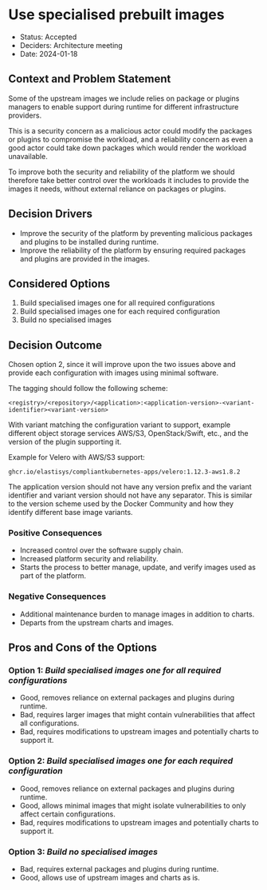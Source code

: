# Use specialised prebuilt images

* Status: Accepted
* Deciders: Architecture meeting
* Date: 2024-01-18

## Context and Problem Statement

Some of the upstream images we include relies on package or plugins managers to enable support during runtime for different infrastructure providers.

This is a security concern as a malicious actor could modify the packages or plugins to compromise the workload, and a reliability concern as even a good actor could take down packages which would render the workload unavailable.

To improve both the security and reliability of the platform we should therefore take better control over the workloads it includes to provide the images it needs, without external reliance on packages or plugins.

## Decision Drivers <!-- optional -->

- Improve the security of the platform by preventing malicious packages and plugins to be installed during runtime.
- Improve the reliability of the platform by ensuring required packages and plugins are provided in the images.

## Considered Options

1. Build specialised images one for all required configurations
2. Build specialised images one for each required configuration
3. Build no specialised images

## Decision Outcome

Chosen option 2, since it will improve upon the two issues above and provide each configuration with images using minimal software.

The tagging should follow the following scheme:

```
<registry>/<repository>/<application>:<application-version>-<variant-identifier><variant-version>
```

With variant matching the configuration variant to support, example different object storage services AWS/S3, OpenStack/Swift, etc., and the version of the plugin supporting it.

Example for Velero with AWS/S3 support:

```
ghcr.io/elastisys/compliantkubernetes-apps/velero:1.12.3-aws1.8.2
```

The application version should not have any version prefix and the variant identifier and variant version should not have any separator.
This is similar to the version scheme used by the Docker Community and how they identify different base image variants.

### Positive Consequences <!-- optional -->

- Increased control over the software supply chain.
- Increased platform security and reliability.
- Starts the process to better manage, update, and verify images used as part of the platform.

### Negative Consequences <!-- optional -->

- Additional maintenance burden to manage images in addition to charts.
- Departs from the upstream charts and images.

## Pros and Cons of the Options <!-- optional -->

### Option 1: _Build specialised images one for all required configurations_

- Good, removes reliance on external packages and plugins during runtime.
- Bad, requires larger images that might contain vulnerabilities that affect all configurations.
- Bad, requires modifications to upstream images and potentially charts to support it.

### Option 2: _Build specialised images one for each required configuration_

- Good, removes reliance on external packages and plugins during runtime.
- Good, allows minimal images that might isolate vulnerabilities to only affect certain configurations.
- Bad, requires modifications to upstream images and potentially charts to support it.

### Option 3: _Build no specialised images_

- Bad, requires external packages and plugins during runtime.
- Good, allows use of upstream images and charts as is.

